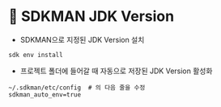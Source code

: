 # 🚀 SDKMAN JDK Version

- SDKMAN으로 지정된 JDK Version 설치

```shell
sdk env install
```

- 프로젝트 폴더에 들어갈 때 자동으로 저장된 JDK Version 활성화

```shell
~/.sdkman/etc/config  # 의 다음 줄을 수정
sdkman_auto_env=true 
```
